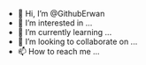 - 👋 Hi, I’m @GithubErwan
- 👀 I’m interested in ...
- 🌱 I’m currently learning ...
- 💞️ I’m looking to collaborate on ...
- 📫 How to reach me ...

<!---
GithubErwan/GithubErwan is a ✨ special ✨ repository because its `README.md` (this file) appears on your GitHub profile.
You can click the Preview link to take a look at your changes.
--->
